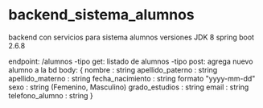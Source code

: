 # backend_sistema_alumnos
backend con servicios para sistema alumnos
versiones
JDK 8
spring boot 2.6.8

endpoint: /alumnos
  -tipo get: listado de alumnos
  -tipo post: agrega nuevo alumno a la bd
  body:
  {
      nombre : string
      apellido_paterno : string
      apellido_materno : string
      fecha_nacimiento : string formato "yyyy-mm-dd"
      sexo : string (Femenino, Masculino)
      grado_estudios : string
      email : string
      telefono_alumno : string
  }
